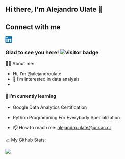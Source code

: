 ## Hi there, I'm Alejandro Ulate 👋 

## Connect with me
<a href="https://www.linkedin.com/in/alejandro-ulate-arce-602a19249/"><img align="left" src="https://raw.githubusercontent.com/alejandroulate/alejandroulate/main/images/linkedin.png" alt="icon\LinkedIn" width="21px" /></a>

</br>

### Glad to see you here!  ![visitor badge](https://visitor-badge.glitch.me/badge?page_id=jwenjian.visitor-badge)

👷🏾 About me:

- Hi, I’m @alejandroulate  
- 👀 I’m interested in data analysis  
-
#### 🌱 I’m currently learning

- Google Data Analytics Certification
- Python Programming For Everybody Specialization

- 📫 How to reach me: alejandro.ulate@ucr.ac.cr

📈 My Github Stats:

<img height="180em" src="https://github-readme-stats.vercel.app/api?username=alejandroulate&show_icons=true&hide_border=true&&count_private=true&include_all_commits=true" />
 

<!--START_SECTION:waka-->
<!--END_SECTION:waka-->
